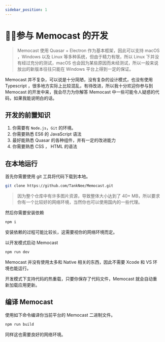 ```yaml
---
sidebar_position: 1
---
```


# 🏃‍♂️参与 Memocast 的开发

> Memocast 使用 Quasar + Electron 作为基本框架，因此可以支持 macOS ，Windows 以及 Linux 等多种系统，但由于精力有限，所以 Linux 下并没有经过充分的测试，macOS 也会因为某些原因而未经测试，所以一般来说放出的新版本往往只能在 Windows 平台上得到一定的保证。

Memocast 并不复杂，可以说是十分简陋，没有复杂的设计模式，也没有使用 Typescript ，很多地方实际上比较混乱，有待改进，所以我十分欢迎你参与到 Memocast 的开发中来，我会尽力为你解答 Memocast 中一些可能令人疑惑的代码，如果我能说明白的话。

## 开发的前置知识

1. 你需要有 `Node.js`，`Git` 的环境。
2. 你需要熟悉 ES6 的 JavaScript 语法
3. 最好能熟悉 Quasar 的各种组件，并有一定的改进能力
4. 你需要熟悉 CSS ， HTML 的语法

## 在本地运行

首先你需要使用 git 工具将代码下载到本地。

```bash
git clone https://github.com/TankNee/Memocast.git
```

> 因为整个仓库中有许多图片资源，导致整体大小达到了 40+ MB，所以要求你有一个比较好的网络环境，当然你也可以使用国内的一些代理。

然后你需要安装依赖

```bash
npm i
```

安装依赖的过程可能比较长，这需要视你的网络环境而定。

以开发模式启动 Memocast

```bash
npm run dev
```

Memocast 并没有使用太多和 Native 相关的东西，因此不需要 Xcode 和 VS 环境也能运行。

开发模式下支持代码的热重载，只要你保存了代码文件，Memocast 就会自动重新加载应用更新。

## 编译 Memocast

使用如下命令编译你当前平台的 Memocast 二进制文件。

```bash
npm run build
```

同样这也需要良好的网络环境。

